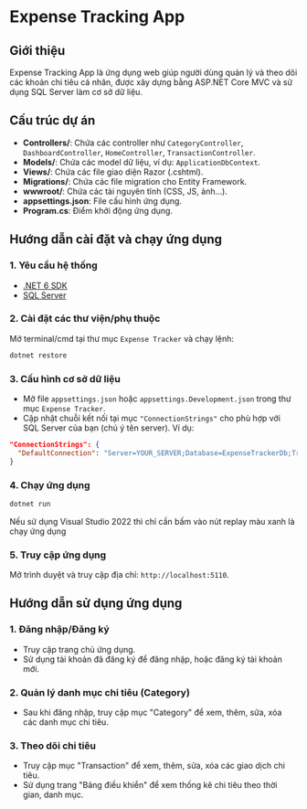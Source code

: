 # Expense Tracking App

## Giới thiệu

Expense Tracking App là ứng dụng web giúp người dùng quản lý và theo dõi các khoản chi tiêu cá nhân, được xây dựng bằng ASP.NET Core MVC và sử dụng SQL Server làm cơ sở dữ liệu.

## Cấu trúc dự án

- **Controllers/**: Chứa các controller như `CategoryController`, `DashboardController`, `HomeController`, `TransactionController`.
- **Models/**: Chứa các model dữ liệu, ví dụ: `ApplicationDbContext`.
- **Views/**: Chứa các file giao diện Razor (.cshtml).
- **Migrations/**: Chứa các file migration cho Entity Framework.
- **wwwroot/**: Chứa các tài nguyên tĩnh (CSS, JS, ảnh...).
- **appsettings.json**: File cấu hình ứng dụng.
- **Program.cs**: Điểm khởi động ứng dụng.

## Hướng dẫn cài đặt và chạy ứng dụng

### 1. Yêu cầu hệ thống

- [.NET 6 SDK](https://dotnet.microsoft.com/download/dotnet/6.0)
- [SQL Server](https://www.microsoft.com/en-us/sql-server/sql-server-downloads)

### 2. Cài đặt các thư viện/phụ thuộc

Mở terminal/cmd tại thư mục `Expense Tracker` và chạy lệnh:

```bash
dotnet restore
```
### 3. Cấu hình cơ sở dữ liệu

- Mở file `appsettings.json` hoặc `appsettings.Development.json` trong thư mục `Expense Tracker`.
- Cập nhật chuỗi kết nối tại mục `"ConnectionStrings"` cho phù hợp với SQL Server của bạn (chú ý tên server).
Ví dụ:
```json
"ConnectionStrings": {
  "DefaultConnection": "Server=YOUR_SERVER;Database=ExpenseTrackerDb;Trusted_Connection=True;"
}
```
### 4. Chạy ứng dụng

```bash
dotnet run
```
Nếu sử dụng Visual Studio 2022 thì chỉ cần bấm vào nút replay màu xanh là chạy ứng dụng

### 5. Truy cập ứng dụng

Mở trình duyệt và truy cập địa chỉ: `http://localhost:5110`.


## Hướng dẫn sử dụng ứng dụng

### 1. Đăng nhập/Đăng ký

- Truy cập trang chủ ứng dụng.
- Sử dụng tài khoản đã đăng ký để đăng nhập, hoặc đăng ký tài khoản mới.

### 2. Quản lý danh mục chi tiêu (Category)

- Sau khi đăng nhập, truy cập mục "Category" để xem, thêm, sửa, xóa các danh mục chi tiêu.

### 3. Theo dõi chi tiêu

- Truy cập mục "Transaction" để xem, thêm, sửa, xóa các giao dịch chi tiêu.
- Sử dụng trang "Bảng điều khiển" để xem thống kê chi tiêu theo thời gian, danh mục.

